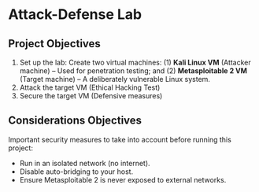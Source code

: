 # Attack-Defense Lab

## Project Objectives

1. Set up the lab: Create two virtual machines: (1) **Kali Linux VM** (Attacker machine) – Used for penetration testing; and (2) **Metasploitable 2 VM** (Target machine) – A deliberately vulnerable Linux system.
2. Attack the target VM (Ethical Hacking Test)
3. Secure the target VM (Defensive measures)

## Considerations Objectives

Important security measures to take into account before running this project:
- Run in an isolated network (no internet).
- Disable auto-bridging to your host.
- Ensure Metasploitable 2 is never exposed to external networks.



